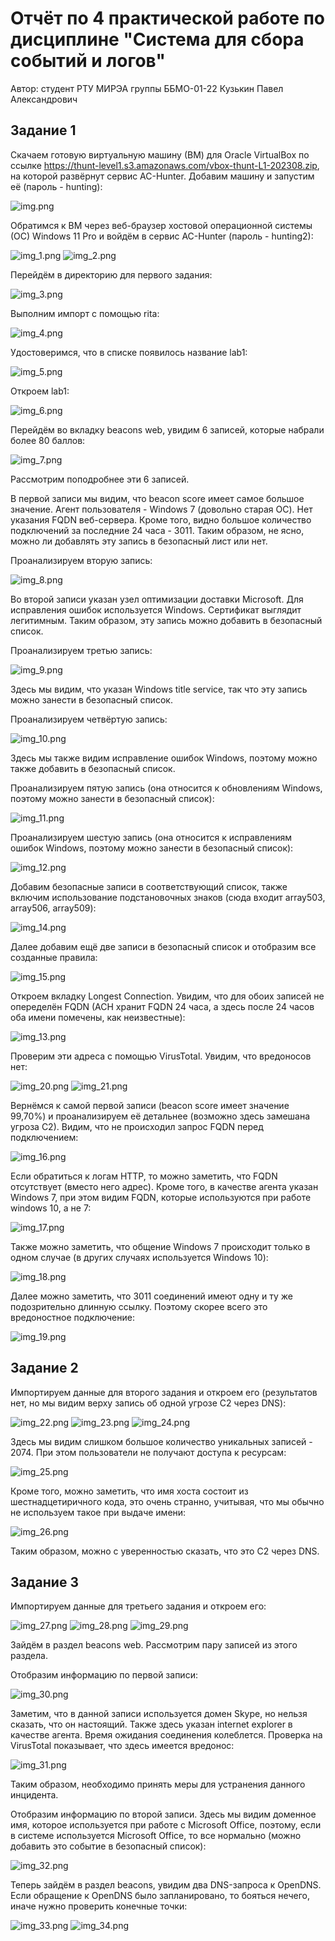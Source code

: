 # Отчёт по 4 практической работе по дисциплине "Система для сбора событий и логов"
Автор: студент РТУ МИРЭА группы ББМО-01-22 Кузькин Павел Александрович
## Задание 1
Скачаем готовую виртуальную машину (ВМ) для Oracle VirtualBox по ссылке https://thunt-level1.s3.amazonaws.com/vbox-thunt-L1-202308.zip,
на которой развёрнут сервис AC-Hunter. Добавим машину и запустим её (пароль - hunting):

![img.png](img.png)

Обратимся к ВМ через веб-браузер хостовой операционной системы (ОС) Windows 11 Pro и войдём в сервис AC-Hunter (пароль - hunting2):

![img_1.png](img_1.png)
![img_2.png](img_2.png)

Перейдём в директорию для первого задания:

![img_3.png](img_3.png)

Выполним импорт с помощью rita:

![img_4.png](img_4.png)

Удостоверимся, что в списке появилось название lab1:

![img_5.png](img_5.png)

Откроем lab1:

![img_6.png](img_6.png)

Перейдём во вкладку beacons web, увидим 6 записей, которые набрали более 80 баллов:

![img_7.png](img_7.png)

Рассмотрим поподробнее эти 6 записей. 

В первой записи мы видим, что beacon score имеет самое большое значение. 
Агент пользователя - Windows 7 (довольно старая ОС). Нет указания FQDN веб-сервера. 
Кроме того, видно большое количество подключений за последние 24 часа - 3011.
Таким образом, не ясно, можно ли добавлять эту запись в безопасный лист или нет.

Проанализируем вторую запись:

![img_8.png](img_8.png)

Во второй записи указан узел оптимизации доставки Microsoft. Для исправления ошибок используется Windows.
Сертификат выглядит легитимным. Таким образом, эту запись можно добавить в безопасный список. 

Проанализируем третью запись:

![img_9.png](img_9.png)

Здесь мы видим, что указан Windows title service, так что эту запись можно занести в безопасный список.

Проанализируем четвёртую запись:

![img_10.png](img_10.png)

Здесь мы также видим исправление ошибок Windows, поэтому можно также добавить в безопасный список.

Проанализируем пятую запись (она относится к обновлениям Windows, поэтому можно занести в безопасный список):

![img_11.png](img_11.png)

Проанализируем шестую запись (она отноcится к исправлениям ошибок Windows, поэтому можно занести в безопасный список):

![img_12.png](img_12.png)

Добавим безопасные записи в соответствующий список, также включим использование подстановочных знаков
(сюда входит array503, array506, array509):

![img_14.png](img_14.png)

Далее добавим ещё две записи в безопасный список и отобразим все созданные правила:

![img_15.png](img_15.png)

Откроем вкладку Longest Connection. Увидим, что для обоих записей не опеределён FQDN (ACH хранит FQDN 24 часа, 
а здесь после 24 часов оба имени помечены, как неизвестные):

![img_13.png](img_13.png)

Проверим эти адреса с помощью VirusTotal. Увидим, что вредоносов нет:

![img_20.png](img_20.png)
![img_21.png](img_21.png)

Вернёмся к самой первой записи (beacon score имеет значение 99,70%) и проанализируем её детальнее
(возможно здесь замешана угроза С2). Видим, что не происходил запрос FQDN перед подключением:

![img_16.png](img_16.png)

Если обратиться к логам HTTP, то можно заметить, что  FQDN отсутствует (вместо него адрес).
Кроме того, в качестве агента указан Windows 7, при этом видим FQDN, которые используются при работе windows 10, а не 7:

![img_17.png](img_17.png)

Также можно заметить, что общение Windows 7 происходит только в одном случае (в других случаях используется Windows 10):

![img_18.png](img_18.png)

Далее можно заметить, что 3011 соединений имеют одну и ту же подозрительно длинную ссылку.
Поэтому скорее всего это вредоностное подключение:

![img_19.png](img_19.png)
## Задание 2
Импортируем данные для второго задания и откроем его (результатов нет, но мы видим верху запись об одной угрозе C2 через DNS):

![img_22.png](img_22.png)
![img_23.png](img_23.png)
![img_24.png](img_24.png)

Здесь мы видим слишком большое количество уникальных записей - 2074. При этом пользователи не получают доступа к ресурсам:

![img_25.png](img_25.png)

Кроме того, можно заметить, что имя хоста состоит из шестнадцетиричного кода, это очень странно, учитывая,
что мы обычно не используем такое при выдаче имени:

![img_26.png](img_26.png)

Таким образом, можно с уверенностью сказать, что это C2 через DNS.
## Задание 3
Импортируем данные для третьего задания и откроем его:

![img_27.png](img_27.png)
![img_28.png](img_28.png)
![img_29.png](img_29.png)

Зайдём в раздел beacons web. Рассмотрим пару записей из этого раздела.

Отобразим информацию по первой записи:

![img_30.png](img_30.png)

Заметим, что в данной записи используется домен Skype, но нельзя сказать, что он настоящий.
Также здесь указан internet explorer в качестве агента. Время ожидания соединения колеблется. 
Проверка на VirusTotal показывает, что здесь имеется вредонос:

![img_31.png](img_31.png)

Таким образом, необходимо принять меры для устранения данного инцидента.

Отобразим информацию по второй записи. Здесь мы видим доменное имя, которое используется при работе
с Microsoft Office, поэтому, если в системе используется Microsoft Office, то все нормально
(можно добавить это событие в безопасный список):

![img_32.png](img_32.png)

Теперь зайдём в раздел beacons, увидим два DNS-запроса к OpenDNS.
Если обращение к OpenDNS было запланировано, то бояться нечего, иначе нужно проверить конечные точки:

![img_33.png](img_33.png)
![img_34.png](img_34.png)